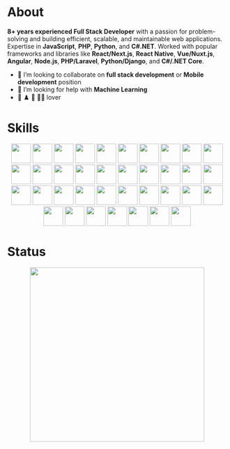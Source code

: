 # About
**8+ years experienced Full Stack Developer** with a passion for problem-solving and building efficient, scalable, and maintainable web applications. Expertise in **JavaScript**, **PHP**, **Python**, and **C#.NET**. Worked with popular frameworks and libraries like **React/Next.js**, **React Native**, **Vue/Nuxt.js**, **Angular**, **Node.js**, **PHP/Laravel**, **Python/Django**, and **C#/.NET Core**.

- 👯 I’m looking to collaborate on **full stack development** or **Mobile development** position
- 🤔 I’m looking for help with **Machine Learning**
- 🛴 ♟️ 🎸 🏊‍♂️ lover

# Skills
<p align="center">
	<img src="https://cdn.jsdelivr.net/gh/devicons/devicon/icons/react/react-original.svg" height="45" />
	<img src="https://cdn.jsdelivr.net/gh/devicons/devicon/icons/nextjs/nextjs-original.svg" height="45" />
	<img src="https://cdn.jsdelivr.net/gh/devicons/devicon/icons/vuejs/vuejs-original.svg" height="45" />
	<img src="https://cdn.jsdelivr.net/gh/devicons/devicon/icons/nuxtjs/nuxtjs-original.svg" height="45" />
	<img src="https://cdn.jsdelivr.net/gh/devicons/devicon/icons/angularjs/angularjs-original.svg" height="45" />
	<img src="https://cdn.jsdelivr.net/gh/devicons/devicon/icons/redux/redux-original.svg" height="45" />
	<img src="https://cdn.jsdelivr.net/gh/devicons/devicon/icons/materialui/materialui-original.svg" height="45" />
	<img src="https://cdn.jsdelivr.net/gh/devicons/devicon/icons/tailwindcss/tailwindcss-original-wordmark.svg" height="45" />
	<img src="https://cdn.jsdelivr.net/gh/devicons/devicon/icons/bootstrap/bootstrap-original.svg" height="45" />
	<img src="https://cdn.jsdelivr.net/gh/devicons/devicon/icons/laravel/laravel-plain.svg" height="45" />
	<img src="https://cdn.jsdelivr.net/gh/devicons/devicon/icons/nodejs/nodejs-original.svg" height="45" />
	<img src="https://cdn.jsdelivr.net/gh/devicons/devicon/icons/express/express-original.svg" height="45" />
	<img src="https://cdn.jsdelivr.net/gh/devicons/devicon/icons/django/django-plain.svg" height="45" />
	<img src="https://cdn.jsdelivr.net/gh/devicons/devicon/icons/dotnetcore/dotnetcore-original.svg"  height="45" />
	<img src="https://cdn.jsdelivr.net/gh/devicons/devicon/icons/javascript/javascript-original.svg" height="45" />
	<img src="https://cdn.jsdelivr.net/gh/devicons/devicon/icons/typescript/typescript-original.svg" height="45" />
	<img src="https://cdn.jsdelivr.net/gh/devicons/devicon/icons/php/php-original.svg" height="45" />
	<img src="https://cdn.jsdelivr.net/gh/devicons/devicon/icons/python/python-original.svg" height="45" />
	<img src="https://cdn.jsdelivr.net/gh/devicons/devicon/icons/csharp/csharp-original.svg" height="45" />
	<img src="https://cdn.jsdelivr.net/gh/devicons/devicon/icons/css3/css3-original.svg" height="45" />
	<img src="https://cdn.jsdelivr.net/gh/devicons/devicon/icons/html5/html5-original.svg" height="45" />
	<img src="https://cdn.jsdelivr.net/gh/devicons/devicon/icons/less/less-plain-wordmark.svg" height="45" />  
	<img src="https://cdn.jsdelivr.net/gh/devicons/devicon/icons/mongodb/mongodb-original.svg" height="45" />
	<img src="https://cdn.jsdelivr.net/gh/devicons/devicon/icons/postgresql/postgresql-original.svg" height="45" />
	<img src="https://cdn.jsdelivr.net/gh/devicons/devicon/icons/npm/npm-original-wordmark.svg" height="45" />
	<img src="https://cdn.jsdelivr.net/gh/devicons/devicon/icons/graphql/graphql-plain.svg" height="45" />
  <img src="https://cdn.jsdelivr.net/gh/devicons/devicon/icons/firebase/firebase-plain.svg" height="45" />
	<img src="https://cdn.jsdelivr.net/gh/devicons/devicon/icons/webstorm/webstorm-original.svg" height="45" />
	<img src="https://cdn.jsdelivr.net/gh/devicons/devicon/icons/phpstorm/phpstorm-original.svg" height="45" />
	<img src="https://cdn.jsdelivr.net/gh/devicons/devicon/icons/pycharm/pycharm-original.svg" height="45" />
	<img src="https://cdn.jsdelivr.net/gh/devicons/devicon/icons/visualstudio/visualstudio-plain.svg" height="45" />
	<img src="https://cdn.jsdelivr.net/gh/devicons/devicon/icons/github/github-original.svg" height="45" />
	<img src="https://cdn.jsdelivr.net/gh/devicons/devicon/icons/docker/docker-original.svg" height="45" />
	<img src="https://cdn.jsdelivr.net/gh/devicons/devicon/icons/jira/jira-original.svg" height="45" />
	<img src="https://cdn.jsdelivr.net/gh/devicons/devicon/icons/amazonwebservices/amazonwebservices-original.svg" height="45" />
	<img src="https://cdn.jsdelivr.net/gh/devicons/devicon/icons/heroku/heroku-original.svg" height="45" />
	<img src="https://cdn.jsdelivr.net/gh/devicons/devicon/icons/digitalocean/digitalocean-original.svg" height="45" />
</p>

# Status

<center>
  <img width="400px" align="center" 
       src="https://github-readme-stats.vercel.app/api/top-langs/?username=anthonymedinawork&hide=html,makefile,vhdl,c,qmake,css&langs_count=6&layout=compact&theme=dracula" />
</center>
